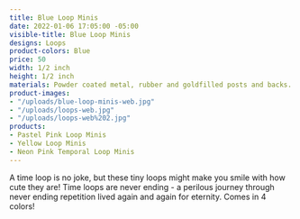 ```yaml
---
title: Blue Loop Minis
date: 2022-01-06 17:05:00 -05:00
visible-title: Blue Loop Minis
designs: Loops
product-colors: Blue
price: 50
width: 1/2 inch
height: 1/2 inch
materials: Powder coated metal, rubber and goldfilled posts and backs.
product-images:
- "/uploads/blue-loop-minis-web.jpg"
- "/uploads/loops-web.jpg"
- "/uploads/loops-web%202.jpg"
products:
- Pastel Pink Loop Minis
- Yellow Loop Minis
- Neon Pink Temporal Loop Minis
---
```


A time loop is no joke, but these tiny loops might make you smile with how cute they are! Time loops are never ending - a perilous journey through never ending repetition lived again and again for eternity. Comes in 4 colors!